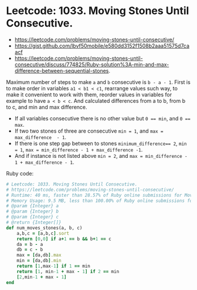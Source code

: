 # Leetcode: 1033. Moving Stones Until Consecutive.

- https://leetcode.com/problems/moving-stones-until-consecutive/
- https://gist.github.com/lbvf50mobile/e580dd3152f1508b2aaa51575d7caacf
- https://leetcode.com/problems/moving-stones-until-consecutive/discuss/774825/Ruby-solution%3A-min-and-max-difference-between-sequential-stones.

Maximum number of steps to make `a` and `b` consecutive is `b - a - 1`.
First is to make order in variables `a1 < b1 < c1`, rearrange values such way, to make it convenient to work with them, reorder values in variables for example to have `a < b < c`. And calculated differences from a to b, from b to c, and min and max difference.

- If all variables consecutive there is no other value but `0 == min`, and `0 == max`.
- If two two stones of three are consecutive `min = 1`, and `max = max_difference  - 1`.
- If there is one step gap between to stones `minimum_difference== 2`, `min = 1`, `max = min_difference - 1 + max_difference -1`.
- And if instance is not listed above `min = 2`, and `max = min_difference - 1 + max_difference - 1`.

Ruby code:
```Ruby
# Leetcode: 1033. Moving Stones Until Consecutive.
# https://leetcode.com/problems/moving-stones-until-consecutive/
# Runtime: 40 ms, faster than 28.57% of Ruby online submissions for Moving Stones Until Consecutive.
# Memory Usage: 9.5 MB, less than 100.00% of Ruby online submissions for Moving Stones Until Consecutive.
# @param {Integer} a
# @param {Integer} b
# @param {Integer} c
# @return {Integer[]}
def num_moves_stones(a, b, c)
    a,b,c = [a,b,c].sort
    return [0,0] if a+1 == b && b+1 == c
    da = b - a
    db = c - b
    max = [da,db].max
    min = [da,db].min
    return [1,max-1] if 1 == min
    return [1, min-1 + max - 1] if 2 == min
    [2,min-1 + max - 1]
end
```
